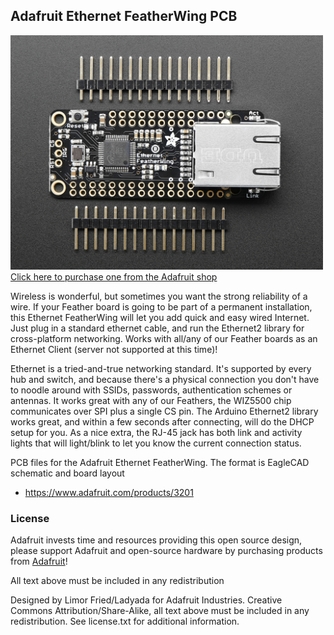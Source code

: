 ## Adafruit Ethernet FeatherWing PCB
<a href="http://www.adafruit.com/products/3201"><img src="assets/image.jpg?raw=true" width="500px"><br/>
Click here to purchase one from the Adafruit shop</a>

Wireless is wonderful, but sometimes you want the strong reliability of a wire. If your Feather board is going to be part of a permanent installation, this Ethernet FeatherWing will let you add quick and easy wired Internet. Just plug in a standard ethernet cable, and run the Ethernet2 library for cross-platform networking. Works with all/any of our Feather boards as an Ethernet Client (server not supported at this time)!

Ethernet is a tried-and-true networking standard. It's supported by every hub and switch, and because there's a physical connection you don't have to noodle around with SSIDs, passwords, authentication schemes or antennas. It works great with any of our Feathers, the WIZ5500 chip communicates over SPI plus a single CS pin. The Arduino Ethernet2 library works great, and within a few seconds after connecting, will do the DHCP setup for you. As a nice extra, the RJ-45 jack has both link and activity lights that will light/blink to let you know the current connection status.

PCB files for the Adafruit  Ethernet FeatherWing. The format is EagleCAD schematic and board layout
- https://www.adafruit.com/products/3201

### License

Adafruit invests time and resources providing this open source design, please support Adafruit and open-source hardware by purchasing products from [Adafruit](https://www.adafruit.com)!

All text above must be included in any redistribution

Designed by Limor Fried/Ladyada for Adafruit Industries.
Creative Commons Attribution/Share-Alike, all text above must be included in any redistribution. 
See license.txt for additional information.

